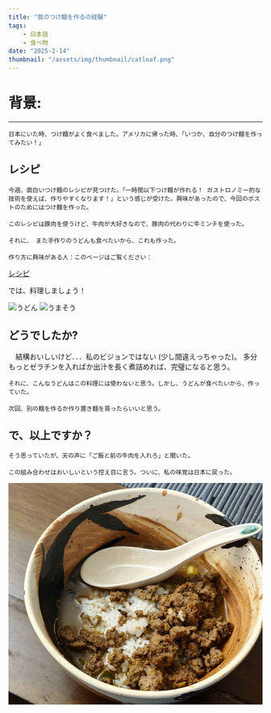 ```yaml
---
title: "我のつけ麵を作るの経験"
tags:
    - 日本語
    - 食べ物
date: "2025-2-14"
thumbnail: "/assets/img/thumbnail/catloaf.png"
---
```


# 背景:
---
    日本にいた時、つけ麵がよく食べました。アメリカに帰った時、「いつか、自分のつけ麵を作ってみたい！」

## レシピ
    
    今週、面白いつけ麵のレシピが見つけた。「一時間以下つけ麵が作れる！ ガストロノミー的な技術を使えば、作りやすくなります！」という感じが受けた。興味があったので、今回のポストのためにはつけ麵を作った。
    
    このレシピは豚肉を使うけど、牛肉が大好きなので、豚肉の代わりに牛ミンチを使った。
    
    それに、 また手作りのうどんも食べたいから、これも作った。
    
    作り方に興味がある人：このページはご覧ください：
 
 [レシピ](https://norecipes.com/tsukemen-dipping-ramen/#recipe)

では、料理しましょう！
  
![うどん](https://github.com/ZackaryElmo/blog/blob/e108f80a82f2298516b6f14a0238b6a8d861a502/assets/img/udon.gif)
![うまそう](https://github.com/ZackaryElmo/blog/blob/e108f80a82f2298516b6f14a0238b6a8d861a502/assets/img/broth.gif)

## どうでしたか?

  　結構おいしいけど．．．私のビジョンではない (少し間違えっちゃった)。 多分もっとゼラチンを入ればか出汁を長く煮詰めれば、完璧になると思う。
    
    それに、こんなうどんはこの料理には使わないと思う。しかし、うどんが食べたいから、作っていた。
    
    次回、別の麵を作るか作り置き麵を買ったらいいと思う。

## で、以上ですか？

    そう思っていたが、天の声に「ご飯と前の牛肉を入れろ」と聞いた。

    この組み合わせはおいしいという控え目に言う。ついに、私の味覚は日本に戻った。

![rice](https://github.com/ZackaryElmo/blog/blob/e108f80a82f2298516b6f14a0238b6a8d861a502/assets/img/heaven.png)